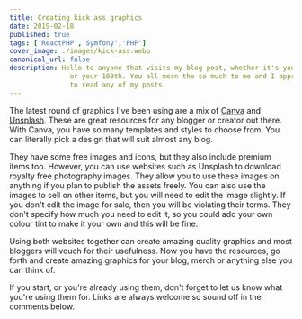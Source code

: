 ```yaml
---
title: Creating kick ass graphics
date: 2019-02-18
published: true
tags: ['ReactPHP','Symfony','PHP']
cover_image: ./images/kick-ass.webp
canonical_url: false
description: Hello to anyone that visits my blog post, whether it's your first time
               or your 100th. You all mean the so much to me and I appreciate you taking the time
               to read any of my posts.
---
```


The latest round of graphics I've been using are a mix of [Canva](https://www.canva.com/) and [Unsplash](https://unsplash.com/). These are great resources for any blogger or creator out there. With Canva, you have so many templates and styles to choose from. You can literally pick a design that will suit almost any blog.

They have some free images and icons, but they also include premium items too. However, you can use websites such as Unsplash to download royalty free photography images. They allow you to use these images on anything if you plan to publish the assets freely. You can also use the images to sell on other items, but you will need to edit the image slightly. If you don't edit the image for sale, then you will be violating their terms. They don't specify how much you need to edit it, so you could add your own colour tint to make it your own and this will be fine.

Using both websites together can create amazing quality graphics and most bloggers will vouch for their usefulness. Now you have the resources, go forth and create amazing graphics for your blog, merch or anything else you can think of.

If you start, or you're already using them, don't forget to let us know what you're using them for. Links are always welcome so sound off in the comments below.
